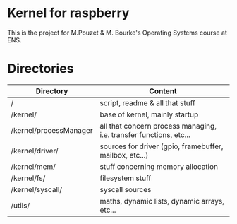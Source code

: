 Kernel for raspberry
====================

This is the project for M.Pouzet & M. Bourke's Operating Systems course at ENS.

Directories
===========

| Directory | Content |
| ----------| --------|
| /	    | script, readme & all that stuff|
| /kernel/  | base of kernel, mainly startup |
| /kernel/processManager | all that concern process managing, i.e. transfer functions, etc...|
| /kernel/driver/ | sources for driver (gpio, framebuffer, mailbox, etc...) | 
| /kernel/mem/ | stuff concerning memory allocation|
| /kernel/fs/ | filesystem stuff|
| /kernel/syscall/ | syscall sources |
| /utils/   | maths, dynamic lists, dynamic arrays, etc... | 
